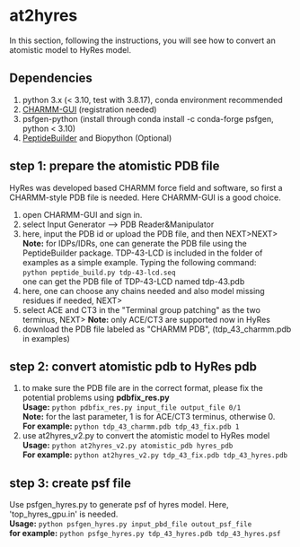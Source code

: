# at2hyres
In this section, following the instructions, you will see how to convert an atomistic model to HyRes model.

## Dependencies
1. python 3.x (< 3.10, test with 3.8.17), conda environment recommended
2. [CHARMM-GUI](https://www.charmm-gui.org/) (registration needed)
3. psfgen-python (install through conda install -c conda-forge psfgen, python < 3.10)
4. [PeptideBuilder](https://github.com/clauswilke/PeptideBuilder) and Biopython (Optional)

## step 1: prepare the atomistic PDB file  
HyRes was developed based CHARMM force field and software, so first a CHARMM-style PDB file is needed. Here CHARMM-GUI is a good choice.
1. open CHARMM-GUI and sign in.
2. select Input Generator --> PDB Reader&Manipulator
3. here, input the PDB id or upload the PDB file, and then NEXT>NEXT>  
   **Note:** for IDPs/IDRs, one can generate the PDB file using the PeptideBuilder package.
   TDP-43-LCD is included in the folder of examples as a simple example. Typing the following command:   
   `python peptide_build.py tdp-43-lcd.seq`   
   one can get the PDB file of TDP-43-LCD named tdp-43.pdb
4. here, one can choose any chains needed and also model missing residues if needed, NEXT>
5. select ACE and CT3 in the "Terminal group patching" as the two terminus, NEXT>
   **Note:** only ACE/CT3 are supported now in HyRes
6. download the PDB file labeled as "CHARMM PDB", (tdp_43_charmm.pdb in examples)

## step 2: convert atomistic pdb to HyRes pdb  
1. to make sure the PDB file are in the correct format, please fix the potential problems using **pdbfix_res.py**  
   **Usage:** `python pdbfix_res.py input_file output_file 0/1`  
   **Note:** for the last parameter, 1 is for ACE/CT3 terminus, otherwise 0.  
   **For example:** `python tdp_43_charmm.pdb tdp_43_fix.pdb 1`  
2. use at2hyres_v2.py to convert the atomistic model to HyRes model  
   **Usage:** `python at2hyres_v2.py atomistic_pdb hyres_pdb`  
   **For example:** `python at2hyres_v2.py tdp_43_fix.pdb tdp_43_hyres.pdb`  

## step 3: create psf file  
Use psfgen_hyres.py to generate psf of hyres model. Here, 'top_hyres_gpu.in' is needed.   
**Usage:** `python psfgen_hyres.py input_pbd_file outout_psf_file`  
**for example:** `python psfge_hyres.py tdp_43_hyres.pdb tdp_43_hyres.psf`
